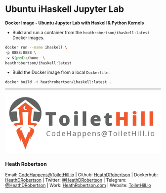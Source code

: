 # Ubuntu iHaskell Jupyter Lab
__Docker Image - Ubuntu Jupyter Lab with Haskell &amp; Python Kernels__


- Build and run a container from the `heathrobertson/ihaskell:latest` Docker images.

```bash
docker run --name ihaskell \
-p 8888:8888 \
-v $(pwd):/home  \
heathrobertson/ihaskell:latest
```


- Build the Docker image from a local `Dockerfile`.

```bash
docker build -t heathrobertson/ihaskell:latest .
```


___
![ToiletHill Logo](https://raw.githubusercontent.com/heathdrobertson/toilethill.io/master/assets/images/logo/ToiletHill.png)


### Heath Robertson
Email: CodeHappens@ToiletHill.io
| Github: [HeathDRobertson](https://github.com/heathdrobertson)
| Dockerhub: [HeathDRobertson](https://hub.docker.com/u/heathdrobertson)
| Twitter: [@HeathDRobertson](https://twitter.com/HeathDRobertson)
| Telegram: [@HeathDRobertson](https://t.me/heathdrobertson)
| Work: [HeathRobertson.com](https://heathrobertson.com)
| Website: [ToiletHill.io](https://ToiletHill.io)
